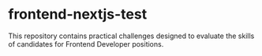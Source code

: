 # frontend-nextjs-test
This repository contains practical challenges designed to evaluate the skills of candidates for Frontend Developer positions.
